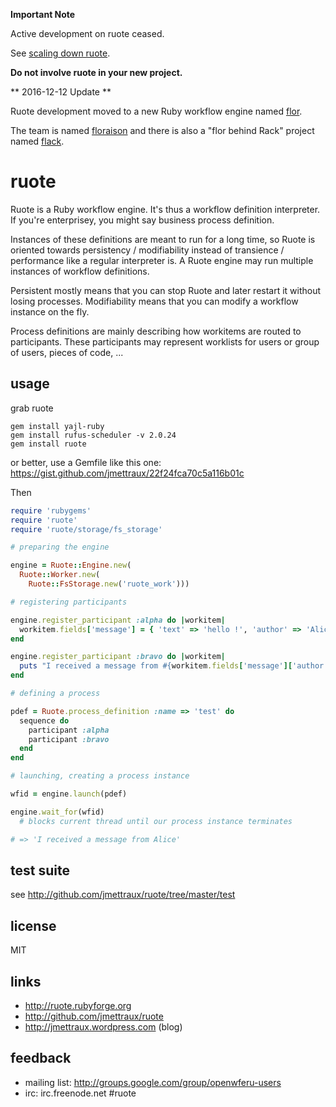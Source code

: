
**Important Note**

Active development on ruote ceased.

See [scaling down ruote](https://groups.google.com/forum/#!topic/openwferu-users/g0jZuWeoXOA).

**Do not involve ruote in your new project.**

** 2016-12-12 Update **

Ruote development moved to a new Ruby workflow engine named [flor](https://github.com/floraison/flor).

The team is named [floraison](https://github.com/floraison/) and there is also a "flor behind Rack" project named [flack](https://github.com/floraison/flack).


# ruote

Ruote is a Ruby workflow engine. It's thus a workflow definition interpreter. If you're enterprisey, you might say business process definition.

Instances of these definitions are meant to run for a long time, so Ruote is oriented towards persistency / modifiability instead of transience / performance like a regular interpreter is. A Ruote engine may run multiple instances of workflow definitions.

Persistent mostly means that you can stop Ruote and later restart it without losing processes. Modifiability means that you can modify a workflow instance on the fly.

Process definitions are mainly describing how workitems are routed to participants. These participants may represent worklists for users or group of users, pieces of code, ...


## usage

grab ruote

```
gem install yajl-ruby
gem install rufus-scheduler -v 2.0.24
gem install ruote
```

or better, use a Gemfile like this one: https://gist.github.com/jmettraux/22f24fca70c5a116b01c

Then

```ruby
require 'rubygems'
require 'ruote'
require 'ruote/storage/fs_storage'

# preparing the engine

engine = Ruote::Engine.new(
  Ruote::Worker.new(
    Ruote::FsStorage.new('ruote_work')))

# registering participants

engine.register_participant :alpha do |workitem|
  workitem.fields['message'] = { 'text' => 'hello !', 'author' => 'Alice' }
end

engine.register_participant :bravo do |workitem|
  puts "I received a message from #{workitem.fields['message']['author']}"
end

# defining a process

pdef = Ruote.process_definition :name => 'test' do
  sequence do
    participant :alpha
    participant :bravo
  end
end

# launching, creating a process instance

wfid = engine.launch(pdef)

engine.wait_for(wfid)
  # blocks current thread until our process instance terminates

# => 'I received a message from Alice'
```


## test suite

see http://github.com/jmettraux/ruote/tree/master/test


## license

MIT


## links

* http://ruote.rubyforge.org
* http://github.com/jmettraux/ruote
* http://jmettraux.wordpress.com (blog)


## feedback

* mailing list: http://groups.google.com/group/openwferu-users
* irc: irc.freenode.net #ruote

